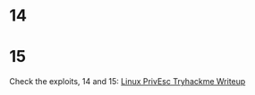 
# 14

# 15

Check the exploits, 14 and 15: [Linux PrivEsc Tryhackme Writeup](https://infosecwriteups.com/linux-privesc-tryhackme-writeup-bf4e32460ee5)
